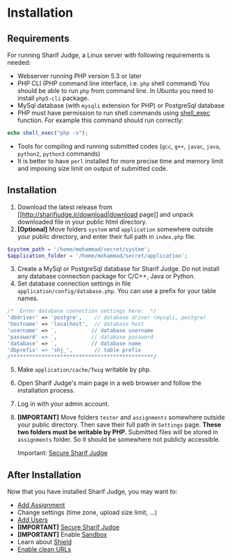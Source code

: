 Installation
============

Requirements
------------

For running Sharif Judge, a Linux server with following requirements is needed:

* Webserver running PHP version 5.3 or later
* PHP CLI (PHP command line interface, i.e. `php` shell command)
You should be able to run `php` from command line. In Ubuntu you need to install `php5-cli` package.
* MySql database (with `mysqli` extension for PHP) or PostgreSql database
* PHP must have permission to run shell commands using [shell_exec](http://www.php.net/manual/en/function.shell-exec.php) function.
For example this command should run correctly:
```php
echo shell_exec("php -v");
```
* Tools for compiling and running submitted codes (`gcc`, `g++`, `javac`, `java`, `python2`, `python3` commands)
* It is better to have `perl` installed for more precise time and memory limit and imposing size limit on output of submitted code.

Installation
------------

1. Download the latest release from [[http://sharifjudge.ir/download|download page]] and unpack downloaded file in your public html directory.
2. **[Optional]** Move folders `system` and `application` somewhere outside your public directory, and enter their full path in `index.php` file.
```php
$system_path = '/home/mohammad/secret/system';
$application_folder = '/home/mohammad/secret/application';
```
3. Create a MySql or PostgreSql database for Sharif Judge. Do not install any database connection package for C/C++, Java or Python.
4. Set database connection settings in file `application/config/database.php`. You can use a prefix for your table names.
```php
/*  Enter database connection settings here:  */
'dbdriver' => 'postgre',    // database driver (mysqli, postgre)
'hostname' => 'localhost',  // database host
'username' => `,           // database username
'password' => `,           // database password
'database' => `,           // database name
'dbprefix' => 'shj_',       // table prefix
/**********************************************/
```
5. Make `application/cache/Twig` writable by php.
6. Open Sharif Judge's main page in a web browser and follow the installation process.
7. Log in with your admin account.
8. **[IMPORTANT]** Move folders `tester` and `assignments` somewhere outside your public directory. Then save their full path in `Settings` page. **These two folders must be writable by PHP.** Submitted files will be stored in `assignments` folder. So it should be somewhere not publicly accessible.

    Important: [Secure Sharif Judge](security.md)

After Installation
------------------

Now that you have installed Sharif Judge, you may want to:

  * [Add Assignment](add_assignment.md)
  * Change settings (time zone, upload size limit, ...)
  * [Add Users](users.md#add_users)
  * **[IMPORTANT]** [Secure Sharif Judge](security.md)
  * **[IMPORTANT]** Enable [Sandbox](sandboxing.md)
  * Learn about [Shield](shield.md)
  * [Enable clean URLs](clean_urls.md)
